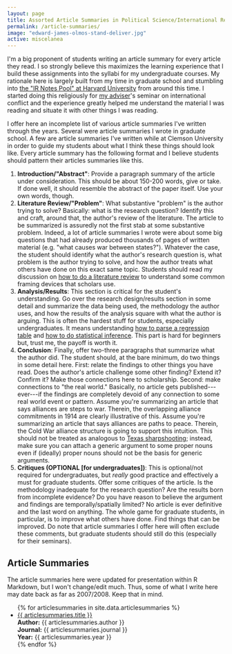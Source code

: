 ```yaml
---
layout: page
title: Assorted Article Summaries in Political Science/International Relations
permalink: /article-summaries/
image: "edward-james-olmos-stand-deliver.jpg"
active: miscelanea
---
```


I'm a big proponent of students writing an article summary for every article they read. I so strongly believe this maximizes the learning experience that I build these assignments into the syllabi for my undergraduate courses. My rationale here is largely built from my time in graduate school and stumbling into [the "IR Notes Pool" at Harvard University](http://www.olivialau.org/ir/) from around this time. I started doing this religiously for [my adviser](https://dmgibler.people.ua.edu)'s seminar on international conflict and the experience greatly helped me understand the material I was reading and situate it with other things I was reading.

I offer here an incomplete list of various article summaries I've written through the years. Several were article summaries I wrote in graduate school. A few are article summaries I've written while at Clemson University in order to guide my students about what I think these things should look like. Every article summary has the following format and I believe students should pattern their articles summaries like this.

1. **Introduction/"Abstract"**: Provide a paragraph summary of the article under consideration. This should be about 150-200 words, give or take. If done well, it should resemble the abstract of the paper itself. Use your own words, though.
2. **Literature Review/"Problem"**: What substantive "problem" is the author trying to solve? Basically: what is the research question? Identify this and craft, around that, the author's review of the literature. The article to be summarized is assuredly not the first stab at some substantive problem. Indeed, a lot of article summaries I wrote were about some big questions that had already produced thousands of pages of written material (e.g. "what causes war between states?"). Whatever the case, the student should identify what the author's research question is, what problem is the author trying to solve, and how the author treats what others have done on this exact same topic. Students should read my discussion on [how to do a literature review](http://svmiller.com/blog/2014/11/how-to-do-a-literature-review/) to understand some common framing devices that scholars use.
3. **Analysis/Results**: This section is critical for the student's understanding. Go over the research design/results section in some detail and summarize the data being used, the methodology the author uses, and how the results of the analysis square with what the author is arguing. This is often the hardest stuff for students, especially undergraduates. It means understanding [how to parse a regression table](http://svmiller.com/blog/2014/08/reading-a-regression-table-a-guide-for-students/) and [how to do statistical inference](http://svmiller.com/blog/2020/03/what-explains-british-attitudes-toward-immigration-a-pedagogical-example/). This part is hard for beginners but, trust me, the payoff is worth it.
4. **Conclusion**: Finally, offer two-three paragraphs that summarize what the author did. The student should, at the bare minimum, do two things in some detail here. First: relate the findings to other things you have read. Does the author's article challenge some other finding? Extend it? Confirm it? Make those connections here to scholarship. Second: make connections to "the real world." Basically, no article gets published---ever---if the findings are completely devoid of any connection to some real world event or pattern. Assume you're summarizing an article that says alliances are steps to war. Therein, the overlapping alliance commitments in 1914 are clearly illustrative of this. Assume you're summarizing an article that says alliances are paths to peace. Therein, the Cold War alliance structure is going to support this intuition. This should not be treated as analogous to [Texas sharpshooting](https://yourlogicalfallacyis.com/the-texas-sharpshooter); instead, make sure you can attach a generic argument to some proper nouns even if (ideally) proper nouns should not be the basis for generic arguments.
5. **Critiques (OPTIONAL [for undergraduates])**: This is optional/not required for undergraduates, but *really* good practice and effectively a must for graduate students. Offer some critiques of the article. Is the methodology inadequate for the research question? Are the results born from incomplete evidence? Do you have reason to believe the argument and findings are temporally/spatially limited? No article is ever definitive and the last word on anything. The whole game for graduate students, in particular, is to improve what others have done. Find things that can be improved. Do note that article summaries I offer here will often exclude these comments, but graduate students should still do this (especially for their seminars).


## Article Summaries

The article summaries here were updated for presentation within R Markdown, but I won't change/edit much. Thus, some of what I write here may date back as far as 2007/2008. Keep that in mind.

<ul id="archive">
{% for articlesummaries in site.data.articlesummaries %}
      <li class="archiveposturl">
        <span><a href="{{ site.url }}/svm-article-summaries/{{ articlesummaries.dirname }}/{{ articlesummaries.filename }}.pdf">{{ articlesummaries.title }}</a></span><br>
<span class = "postlower">
<strong>Author:</strong> {{ articlesummaries.author }}<br /><strong>Journal:</strong> {{ articlesummaries.journal }}<br /><strong>Year:</strong> {{ articlesummaries.year }}</span>
      </li>
{% endfor %}
</ul>

